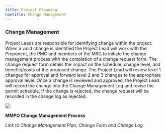 ```yaml
---
title: Project Planning
navtitle: Change Management
---
```

### Change Management

Project Leads are responsible for identifying change within the project. When a valid change is identified the Project Lead will work with the Proponent, the PMC and members of the MRC to initiate the change management process with the completion of a change request form. The change request form details the impact on the schedule, change level, and benefits/costs of the proposed change. The Project Lead will review level 1 changes for approval and forward level 2 and 3 changes to the appropriate approval level. Once a change is reviewed and approved, the Project Lead will record the change into the Change Management Log and revise the permit schedule. If the change is rejected, the change request will be recorded in the change log as rejected.

![](eguide-md-friendly_html_a8172dd513976670.png)

**MMPO Change Management Process**

_Link to Change Management Plan, Change Form and Change Log_



